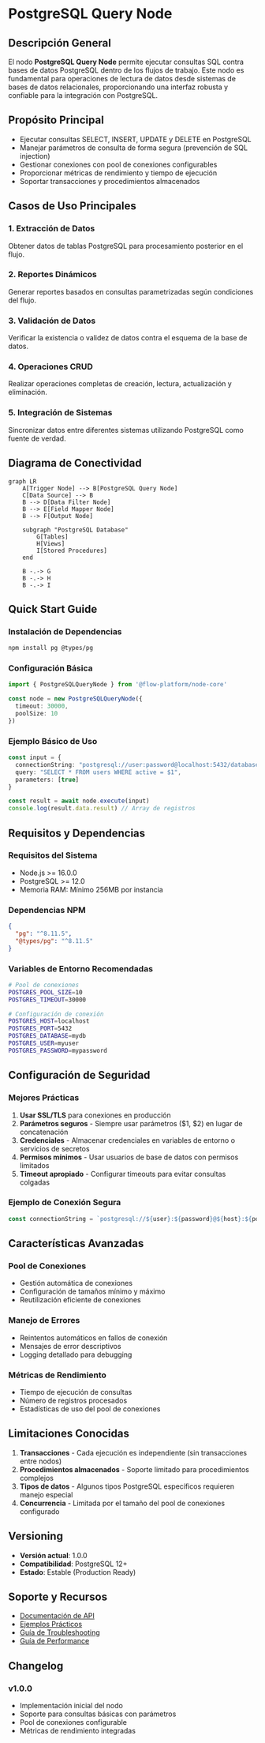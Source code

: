 # PostgreSQL Query Node

## Descripción General

El nodo **PostgreSQL Query Node** permite ejecutar consultas SQL contra bases de datos PostgreSQL dentro de los flujos de trabajo. Este nodo es fundamental para operaciones de lectura de datos desde sistemas de bases de datos relacionales, proporcionando una interfaz robusta y confiable para la integración con PostgreSQL.

## Propósito Principal

- Ejecutar consultas SELECT, INSERT, UPDATE y DELETE en PostgreSQL
- Manejar parámetros de consulta de forma segura (prevención de SQL injection)
- Gestionar conexiones con pool de conexiones configurables
- Proporcionar métricas de rendimiento y tiempo de ejecución
- Soportar transacciones y procedimientos almacenados

## Casos de Uso Principales

### 1. **Extracción de Datos**
Obtener datos de tablas PostgreSQL para procesamiento posterior en el flujo.

### 2. **Reportes Dinámicos**
Generar reportes basados en consultas parametrizadas según condiciones del flujo.

### 3. **Validación de Datos**
Verificar la existencia o validez de datos contra el esquema de la base de datos.

### 4. **Operaciones CRUD**
Realizar operaciones completas de creación, lectura, actualización y eliminación.

### 5. **Integración de Sistemas**
Sincronizar datos entre diferentes sistemas utilizando PostgreSQL como fuente de verdad.

## Diagrama de Conectividad

```mermaid
graph LR
    A[Trigger Node] --> B[PostgreSQL Query Node]
    C[Data Source] --> B
    B --> D[Data Filter Node]
    B --> E[Field Mapper Node]
    B --> F[Output Node]
    
    subgraph "PostgreSQL Database"
        G[Tables]
        H[Views]
        I[Stored Procedures]
    end
    
    B -.-> G
    B -.-> H
    B -.-> I
```

## Quick Start Guide

### Instalación de Dependencias
```bash
npm install pg @types/pg
```

### Configuración Básica
```typescript
import { PostgreSQLQueryNode } from '@flow-platform/node-core'

const node = new PostgreSQLQueryNode({
  timeout: 30000,
  poolSize: 10
})
```

### Ejemplo Básico de Uso
```typescript
const input = {
  connectionString: "postgresql://user:password@localhost:5432/database",
  query: "SELECT * FROM users WHERE active = $1",
  parameters: [true]
}

const result = await node.execute(input)
console.log(result.data.result) // Array de registros
```

## Requisitos y Dependencias

### Requisitos del Sistema
- Node.js >= 16.0.0
- PostgreSQL >= 12.0
- Memoria RAM: Mínimo 256MB por instancia

### Dependencias NPM
```json
{
  "pg": "^8.11.5",
  "@types/pg": "^8.11.5"
}
```

### Variables de Entorno Recomendadas
```bash
# Pool de conexiones
POSTGRES_POOL_SIZE=10
POSTGRES_TIMEOUT=30000

# Configuración de conexión
POSTGRES_HOST=localhost
POSTGRES_PORT=5432
POSTGRES_DATABASE=mydb
POSTGRES_USER=myuser
POSTGRES_PASSWORD=mypassword
```

## Configuración de Seguridad

### Mejores Prácticas
1. **Usar SSL/TLS** para conexiones en producción
2. **Parámetros seguros** - Siempre usar parámetros ($1, $2) en lugar de concatenación
3. **Credenciales** - Almacenar credenciales en variables de entorno o servicios de secretos
4. **Permisos mínimos** - Usar usuarios de base de datos con permisos limitados
5. **Timeout apropiado** - Configurar timeouts para evitar consultas colgadas

### Ejemplo de Conexión Segura
```typescript
const connectionString = `postgresql://${user}:${password}@${host}:${port}/${database}?sslmode=require`
```

## Características Avanzadas

### Pool de Conexiones
- Gestión automática de conexiones
- Configuración de tamaños mínimo y máximo
- Reutilización eficiente de conexiones

### Manejo de Errores
- Reintentos automáticos en fallos de conexión
- Mensajes de error descriptivos
- Logging detallado para debugging

### Métricas de Rendimiento
- Tiempo de ejecución de consultas
- Número de registros procesados
- Estadísticas de uso del pool de conexiones

## Limitaciones Conocidas

1. **Transacciones** - Cada ejecución es independiente (sin transacciones entre nodos)
2. **Procedimientos almacenados** - Soporte limitado para procedimientos complejos
3. **Tipos de datos** - Algunos tipos PostgreSQL específicos requieren manejo especial
4. **Concurrencia** - Limitada por el tamaño del pool de conexiones configurado

## Versioning

- **Versión actual**: 1.0.0
- **Compatibilidad**: PostgreSQL 12+
- **Estado**: Estable (Production Ready)

## Soporte y Recursos

- [Documentación de API](./API.md)
- [Ejemplos Prácticos](./EXAMPLES.md)
- [Guía de Troubleshooting](./TROUBLESHOOTING.md)
- [Guía de Performance](../../../performance-benchmarks.md)

## Changelog

### v1.0.0
- Implementación inicial del nodo
- Soporte para consultas básicas con parámetros
- Pool de conexiones configurable
- Métricas de rendimiento integradas